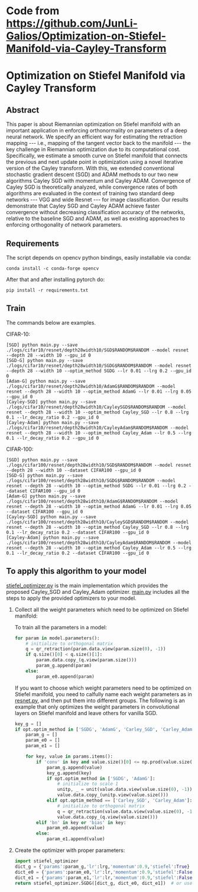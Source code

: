 # Code from https://github.com/JunLi-Galios/Optimization-on-Stiefel-Manifold-via-Cayley-Transform

# Optimization on Stiefel Manifold via Cayley Transform



## Abstract
This paper is about Riemannian optimization on Stiefel manifold with an important application in enforcing orthonormality on parameters of a deep neural network. We specify an efficient way for estimating the retraction mapping --- i.e., mapping of the tangent vector back to the manifold --- the key challenge in Riemannian optimization due to its computational cost. Specifically, we estimate a smooth curve on Stiefel manifold that connects the previous and next update point in optimization using a novel iterative version of the Cayley transform. With this, we extended  conventional stochastic gradient descent (SGD) and ADAM methods to our two new algorithms Cayley SGD with momentum and Cayley ADAM. Convergence of Cayley SGD is theoretically analyzed, while convergence rates of both algorithms are evaluated in the context of training two standard deep  networks --- VGG and wide Resnet --- for image classification. Our results demonstrate that Cayley SGD  and  Cayley ADAM achieve faster convergence without decreasing classification accuracy of the networks, relative to the baseline SGD and ADAM, as well as existing approaches to enforcing orthogonality of network parameters.


## Requirements

The script depends on opencv python bindings, easily installable via conda:

```
conda install -c conda-forge opencv 
```

After that and after installing pytorch do:

```
pip install -r requirements.txt
```

## Train
The commands below are examples.

CIFAR-10:
```
[SGD] python main.py --save ./logs/cifar10/resnet/depth28width10/SGD$RANDOM$RANDOM --model resnet --depth 28 --width 10 --gpu_id 0
[SGD-G] python main.py --save ./logs/cifar10/resnet/depth28width10/SGDG$RANDOM$RANDOM --model resnet --depth 28 --width 10 --optim_method SGDG --lr 0.01 --lrg 0.2 --gpu_id 0
[Adam-G] python main.py --save ./logs/cifar10/resnet/depth28width10/AdamG$RANDOM$RANDOM --model resnet --depth 28 --width 10 --optim_method AdamG --lr 0.01 --lrg 0.05 --gpu_id 0
[Cayley-SGD] python main.py --save ./logs/cifar10/resnet/depth28width10/CayleySGD$RANDOM$RANDOM --model resnet --depth 28 --width 10 --optim_method Cayley_SGD --lr 0.8 --lrg 0.1 --lr_decay_ratio 0.2 --gpu_id 0
[Cayley-Adam] python main.py --save ./logs/cifar10/resnet/depth28width10/CayleyAdam$RANDOM$RANDOM --model resnet --depth 28 --width 10 --optim_method Cayley_Adam --lr 0.5 --lrg 0.1 --lr_decay_ratio 0.2 --gpu_id 0
```
CIFAR-100:
```
[SGD] python main.py --save ./logs/cifar100/resnet/depth28width10/SGD$RANDOM$RANDOM --model resnet --depth 28 --width 10 --dataset CIFAR100 --gpu_id 0
[SGD-G] python main.py --save ./logs/cifar100/resnet/depth28width10/SGDG$RANDOM$RANDOM --model resnet --depth 28 --width 10 --optim_method SGDG --lr 0.01 --lrg 0.2 --dataset CIFAR100 --gpu_id 0
[Adam-G] python main.py --save ./logs/cifar100/resnet/depth28width10/AdamG$RANDOM$RANDOM --model resnet --depth 28 --width 10 --optim_method AdamG --lr 0.01 --lrg 0.05 --dataset CIFAR100 --gpu_id 0
[Cayley-SGD] python main.py --save ./logs/cifar100/resnet/depth28width10/CayleySGD$RANDOM$RANDOM --model resnet --depth 28 --width 10 --optim_method Cayley_SGD --lr 0.8 --lrg 0.1 --lr_decay_ratio 0.2 --dataset CIFAR100 --gpu_id 0
[Cayley-Adam] python main.py --save ./logs/cifar100/resnet/depth28width10/CayleyAdam$RANDOM$RANDOM --model resnet --depth 28 --width 10 --optim_method Cayley_Adam --lr 0.5 --lrg 0.1 --lr_decay_ratio 0.2 --dataset CIFAR100 --gpu_id 0
```

## To apply this algorithm to your model
[stiefel_optimizer.py](https://github.com/JunLi-Galios/Optimization-on-Stiefel-Manifold-via-Cayley-Transform/blob/master/stiefel_optimizer.py) is the main implementation which provides the proposed Cayley_SGD and Cayley_Adam optimizer. [main.py](https://github.com/JunLi-Galios/Optimization-on-Stiefel-Manifold-via-Cayley-Transform/blob/master/main.py) includes all the steps to apply the provided optimizers to your model.

1. Collect all the weight parameters which need to be optimized on Stiefel manifold:

    To train all the parameters in a model:
    ```python
    for param in model.parameters():
        # initialize to orthogonal matrix
        q = qr_retraction(param.data.view(param.size(0), -1))
        if q.size()[0] < q.size()[1]:
            param.data.copy_(q.view(param.size()))
            param_g.append(param)
        else:
            param_e0.append(param)
    ```
    If you want to choose which weight parameters need to be optimized on Stiefel manifold, you need to calfully name each weight parameters as in [resnet.py](https://github.com/JunLi-Galios/Optimization-on-Stiefel-Manifold-via-Cayley-Transform/blob/master/resnet.py), and then put them into different groups. The following is an example that only optimizes the weight parameters in convolutional layers on Stiefel manifold and leave others for vanilla SGD.

    ```python
    key_g = []
    if opt.optim_method in ['SGDG', 'AdamG', 'Carley_SGD', 'Carley_Adam'] :
        param_g = []
        param_e0 = []
        param_e1 = []

        for key, value in params.items():
            if 'conv' in key and value.size()[0] <= np.prod(value.size()[1:]):
                param_g.append(value)
                key_g.append(key)
                if opt.optim_method in ['SGDG', 'AdamG']:
                    # initialize to scale 1
                    unitp, _ = unit(value.data.view(value.size(0), -1)) 
                    value.data.copy_(unitp.view(value.size()))
                elif opt.optim_method == ['Carley_SGD', 'Carley_Adam']:
                    # initialize to orthogonal matrix
                    q = qr_retraction(value.data.view(value.size(0), -1)) 
                    value.data.copy_(q.view(value.size()))               
            elif 'bn' in key or 'bias' in key:
                param_e0.append(value)
            else:
                param_e1.append(value)
    ```

2. Create the optimizer with proper parameters:
    ```python
    import stiefel_optimizer
    dict_g = {'params':param_g,'lr':lrg,'momentum':0.9,'stiefel':True}
    dict_e0 = {'params':param_e0,'lr':lr,'momentum':0.9,'stiefel':False,'weight_decay':opt.bnDecay,'nesterov':True}
    dict_e1 = {'params':param_e1,'lr':lr,'momentum':0.9,'stiefel':False,'weight_decay':opt.weightDecay,'nesterov':True}
    return stiefel_optimizer.SGDG([dict_g, dict_e0, dict_e1])  # or use CayleyAdam
    ```
